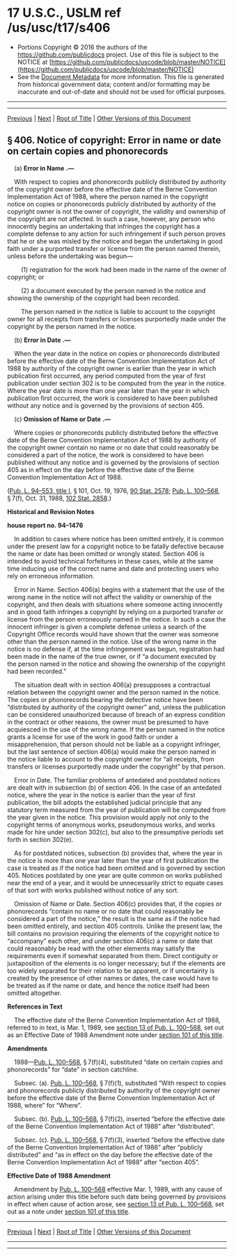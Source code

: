---
---

# 17 U.S.C., USLM ref /us/usc/t17/s406

* Portions Copyright © 2016 the authors of the https://github.com/publicdocs project.
  Use of this file is subject to the NOTICE at [https://github.com/publicdocs/uscode/blob/master/NOTICE](https://github.com/publicdocs/uscode/blob/master/NOTICE)
* See the [Document Metadata](././../../../..//README.md) for more information.
  This file is generated from historical government data; content and/or formatting may be inaccurate and out-of-date and should not be used for official purposes.

----------
----------

[Previous](./../../../..//us/usc/t17/ch4/m__us_usc_t17_s405.md) | [Next](./../../../..//us/usc/t17/ch4/m__us_usc_t17_s407.md) | [Root of Title](./../../../../) | [Other Versions of this Document](https://publicdocs.github.io/go/links?ns=uslm&ref=%2Fus%2Fusc%2Ft17%2Fs406)

## § 406. Notice of copyright: Error in name or date on certain copies and phonorecords

    (a)  __Error in Name__  __.—__ 

    With respect to copies and phonorecords publicly distributed by authority of the copyright owner before the effective date of the Berne Convention Implementation Act of 1988, where the person named in the copyright notice on copies or phonorecords publicly distributed by authority of the copyright owner is not the owner of copyright, the validity and ownership of the copyright are not affected. In such a case, however, any person who innocently begins an undertaking that infringes the copyright has a complete defense to any action for such infringement if such person proves that he or she was misled by the notice and began the undertaking in good faith under a purported transfer or license from the person named therein, unless before the undertaking was begun—

        (1) registration for the work had been made in the name of the owner of copyright; or

        (2) a document executed by the person named in the notice and showing the ownership of the copyright had been recorded.

        The person named in the notice is liable to account to the copyright owner for all receipts from transfers or licenses purportedly made under the copyright by the person named in the notice.

    (b)  __Error in Date__  __.—__ 

    When the year date in the notice on copies or phonorecords distributed before the effective date of the Berne Convention Implementation Act of 1988 by authority of the copyright owner is earlier than the year in which publication first occurred, any period computed from the year of first publication under section 302 is to be computed from the year in the notice. Where the year date is more than one year later than the year in which publication first occurred, the work is considered to have been published without any notice and is governed by the provisions of section 405.

    (c)  __Omission of Name or Date__  __.—__ 

    Where copies or phonorecords publicly distributed before the effective date of the Berne Convention Implementation Act of 1988 by authority of the copyright owner contain no name or no date that could reasonably be considered a part of the notice, the work is considered to have been published without any notice and is governed by the provisions of section 405 as in effect on the day before the effective date of the Berne Convention Implementation Act of 1988.

([Pub. L. 94–553, title I][/us/pl/94/553/tI], § 101, Oct. 19, 1976, [90 Stat. 2578][/us/stat/90/2578]; [Pub. L. 100–568][/us/pl/100/568], § 7(f), Oct. 31, 1988, [102 Stat. 2858][/us/stat/102/2858].)

 __Historical and Revision Notes__ 

 __house report no. 94–1476__ 

    In addition to cases where notice has been omitted entirely, it is common under the present law for a copyright notice to be fatally defective because the name or date has been omitted or wrongly stated. Section 406 is intended to avoid technical forfeitures in these cases, while at the same time inducing use of the correct name and date and protecting users who rely on erroneous information.

    Error in Name. Section 406(a) begins with a statement that the use of the wrong name in the notice will not affect the validity or ownership of the copyright, and then deals with situations where someone acting innocently and in good faith infringes a copyright by relying on a purported transfer or license from the person erroneously named in the notice. In such a case the innocent infringer is given a complete defense unless a search of the Copyright Office records would have shown that the owner was someone other than the person named in the notice. Use of the wrong name in the notice is no defense if, at the time infringement was begun, registration had been made in the name of the true owner, or if “a document executed by the person named in the notice and showing the ownership of the copyright had been recorded.”

    The situation dealt with in section 406(a) presupposes a contractual relation between the copyright owner and the person named in the notice. The copies or phonorecords bearing the defective notice have been “distributed by authority of the copyright owner” and, unless the publication can be considered unauthorized because of breach of an express condition in the contract or other reasons, the owner must be presumed to have acquiesced in the use of the wrong name. If the person named in the notice grants a license for use of the work in good faith or under a misapprehension, that person should not be liable as a copyright infringer, but the last sentence of section 406(a) would make the person named in the notice liable to account to the copyright owner for “all receipts, from transfers or licenses purportedly made under the copyright” by that person.

    Error in Date. The familiar problems of antedated and postdated notices are dealt with in subsection (b) of section 406. In the case of an antedated notice, where the year in the notice is earlier than the year of first publication, the bill adopts the established judicial principle that any statutory term measured from the year of publication will be computed from the year given in the notice. This provision would apply not only to the copyright terms of anonymous works, pseudonymous works, and works made for hire under section 302(c), but also to the presumptive periods set forth in section 302(e).

    As for postdated notices, subsection (b) provides that, where the year in the notice is more than one year later than the year of first publication the case is treated as if the notice had been omitted and is governed by section 405. Notices postdated by one year are quite common on works published near the end of a year, and it would be unnecessarily strict to equate cases of that sort with works published without notice of any sort.

    Omission of Name or Date. Section 406(c) provides that, if the copies or phonorecords “contain no name or no date that could reasonably be considered a part of the notice,” the result is the same as if the notice had been omitted entirely, and section 405 controls. Unlike the present law, the bill contains no provision requiring the elements of the copyright notice to “accompany” each other, and under section 406(c) a name or date that could reasonably be read with the other elements may satisfy the requirements even if somewhat separated from them. Direct contiguity or juxtaposition of the elements is no longer necessary; but if the elements are too widely separated for their relation to be apparent, or if uncertainty is created by the presence of other names or dates, the case would have to be treated as if the name or date, and hence the notice itself had been omitted altogether.

 __References in Text__ 

    The effective date of the Berne Convention Implementation Act of 1988, referred to in text, is Mar. 1, 1989, see [section 13 of Pub. L. 100–568][/us/pl/100/568/s13], set out as an Effective Date of 1988 Amendment note under [section 101 of this title][/us/usc/t17/s101].

 __Amendments__ 

    1988—[Pub. L. 100–568][/us/pl/100/568], § 7(f)(4), substituted “date on certain copies and phonorecords” for “date” in section catchline.

    Subsec. (a). [Pub. L. 100–568][/us/pl/100/568], § 7(f)(1), substituted “With respect to copies and phonorecords publicly distributed by authority of the copyright owner before the effective date of the Berne Convention Implementation Act of 1988, where” for “Where”.

    Subsec. (b). [Pub. L. 100–568][/us/pl/100/568], § 7(f)(2), inserted “before the effective date of the Berne Convention Implementation Act of 1988” after “distributed”.

    Subsec. (c). [Pub. L. 100–568][/us/pl/100/568], § 7(f)(3), inserted “before the effective date of the Berne Convention Implementation Act of 1988” after “publicly distributed” and “as in effect on the day before the effective date of the Berne Convention Implementation Act of 1988” after “section 405”.

 __Effective Date of 1988 Amendment__ 

    Amendment by [Pub. L. 100–568][/us/pl/100/568] effective Mar. 1, 1989, with any cause of action arising under this title before such date being governed by provisions in effect when cause of action arose, see [section 13 of Pub. L. 100–568][/us/pl/100/568/s13], set out as a note under [section 101 of this title][/us/usc/t17/s101].

----------

[Previous](./../../../..//us/usc/t17/ch4/m__us_usc_t17_s405.md) | [Next](./../../../..//us/usc/t17/ch4/m__us_usc_t17_s407.md) | [Root of Title](./../../../../) | [Other Versions of this Document](https://publicdocs.github.io/go/links?ns=uslm&ref=%2Fus%2Fusc%2Ft17%2Fs406)

----------
----------

[/us/pl/94/553/tI]: https://publicdocs.github.io/go/links?ns=uslm&ref=%2Fus%2Fpl%2F94%2F553%2FtI
[/us/stat/90/2578]: https://publicdocs.github.io/go/links?ns=uslm&ref=%2Fus%2Fstat%2F90%2F2578
[/us/pl/100/568]: https://publicdocs.github.io/go/links?ns=uslm&ref=%2Fus%2Fpl%2F100%2F568
[/us/stat/102/2858]: https://publicdocs.github.io/go/links?ns=uslm&ref=%2Fus%2Fstat%2F102%2F2858
[/us/pl/100/568/s13]: https://publicdocs.github.io/go/links?ns=uslm&ref=%2Fus%2Fpl%2F100%2F568%2Fs13
[/us/usc/t17/s101]: https://publicdocs.github.io/go/links?ns=uslm&ref=%2Fus%2Fusc%2Ft17%2Fs101
[/us/pl/100/568]: https://publicdocs.github.io/go/links?ns=uslm&ref=%2Fus%2Fpl%2F100%2F568
[/us/pl/100/568]: https://publicdocs.github.io/go/links?ns=uslm&ref=%2Fus%2Fpl%2F100%2F568
[/us/pl/100/568]: https://publicdocs.github.io/go/links?ns=uslm&ref=%2Fus%2Fpl%2F100%2F568
[/us/pl/100/568]: https://publicdocs.github.io/go/links?ns=uslm&ref=%2Fus%2Fpl%2F100%2F568
[/us/pl/100/568]: https://publicdocs.github.io/go/links?ns=uslm&ref=%2Fus%2Fpl%2F100%2F568
[/us/pl/100/568/s13]: https://publicdocs.github.io/go/links?ns=uslm&ref=%2Fus%2Fpl%2F100%2F568%2Fs13
[/us/usc/t17/s101]: https://publicdocs.github.io/go/links?ns=uslm&ref=%2Fus%2Fusc%2Ft17%2Fs101


